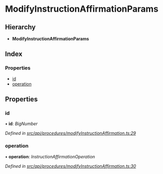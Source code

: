 # ModifyInstructionAffirmationParams

## Hierarchy

* **ModifyInstructionAffirmationParams**

## Index

### Properties

* [id](modifyinstructionaffirmationparams.md#id)
* [operation](modifyinstructionaffirmationparams.md#operation)

## Properties

### id

• **id**: _BigNumber_

_Defined in_ [_src/api/procedures/modifyInstructionAffirmation.ts:29_](https://github.com/PolymathNetwork/polymesh-sdk/blob/bf2b7a12/src/api/procedures/modifyInstructionAffirmation.ts#L29)

### operation

• **operation**: _InstructionAffirmationOperation_

_Defined in_ [_src/api/procedures/modifyInstructionAffirmation.ts:30_](https://github.com/PolymathNetwork/polymesh-sdk/blob/bf2b7a12/src/api/procedures/modifyInstructionAffirmation.ts#L30)

